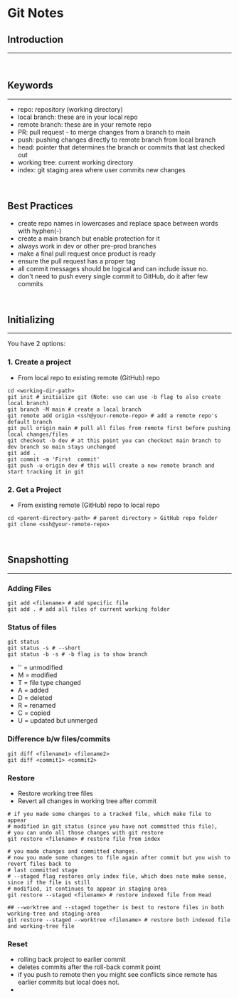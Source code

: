 # Git Notes


## Introduction

---

<br>

## Keywords

---

- repo: repository (working directory)
- local branch: these are in your local repo
- remote branch: these are in your remote repo
- PR: pull request - to merge changes from a branch to main
- push: pushing changes directly to remote branch from local branch
- head: pointer that determines the branch or commits that last checked out
- working tree: current working directory
- index: git staging area where user commits new changes


<br>

## Best Practices

- create repo names in lowercases and replace space between words with hyphen(-)
- create a main branch but enable protection for it
- always work in dev or other pre-prod branches
- make a final pull request once product is ready
- ensure the pull request has a proper tag
- all commit messages should be logical and can include issue no.
- don't need to push every single commit to GitHub, do it after few commits

<br>

## Initializing

---
 You have 2 options:

### 1. Create a project 
- From local repo to existing remote (GitHub) repo
```shell
cd <working-dir-path>
git init # initialize git (Note: use can use -b flag to also create local branch)
git branch -M main # create a local branch 
git remote add origin <ssh@your-remote-repo> # add a remote repo's default branch
git pull origin main # pull all files from remote first before pushing local changes/files
git checkout -b dev # at this point you can checkout main branch to dev branch so main stays unchanged
git add .
git commit -m 'First  commit'
git push -u origin dev # this will create a new remote branch and start tracking it in git
```

### 2. Get a Project
- From existing remote (GitHub) repo to local repo
```shell
cd <parent-directory-path> # parent directory > GitHub repo folder
git clone <ssh@your-remote-repo>
```

<br>

## Snapshotting

---

### Adding Files
```shell
git add <filename> # add specific file
git add . # add all files of current working folder
```

### Status of files
```shell
git status
git status -s # --short
git status -b -s # -b flag is to show branch 
```
- '' = unmodified
- M = modified
- T = file type changed
- A = added
- D = deleted
- R = renamed
- C = copied
- U = updated but unmerged


### Difference b/w files/commits
```shell
git diff <filename1> <filename2>
git diff <commit1> <commit2>
```


### Restore
- Restore working tree files
- Revert all changes in working tree after commit
```shell
# if you made some changes to a tracked file, which make file to appear
# modified in git status (since you have not committed this file), 
# you can undo all those changes with git restore
git restore <filename> # restore file from index

# you made changes and committed changes. 
# now you made some changes to file again after commit but you wish to revert files back to 
# last committed stage 
# --staged flag restores only index file, which does note make sense, since if the file is still
# modified, it continues to appear in staging area
git restore --staged <filename> # restore indexed file from Head

## --worktree and --staged together is best to restore files in both working-tree and staging-area
git restore --staged --worktree <filename> # restore both indexed file and working-tree file
```


### Reset
- rolling back project to earlier commit
- deletes commits after the roll-back commit point
- if you push to remote then you might see conflicts since remote has earlier commits but local does not.
- 